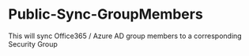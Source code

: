 # Public-Sync-GroupMembers
 This will sync Office365 / Azure AD group members to a corresponding Security Group
